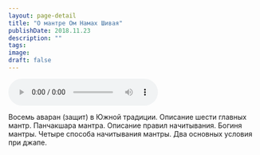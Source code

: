 ```yaml
---
layout: page-detail
title: "О мантре Ом Намах Шивая"
publishDate: 2018.11.23
description: ""
tags:
image:
draft: false
---
```


<audio title="2018.11.23 - О мантре Ом Намах Шивая.mp3" src="/upload/iblock/a51/a517897de80f9152e40dd6ba11f69a9c.mp3" controls=""></audio>

 Восемь аваран (защит) в Южной традиции. Описание шести главных мантр. Панчакшара мантра. Описание правил начитывания. Богиня мантры. Четыре способа начитывания мантры. Два основных условия при джапе. 

  
